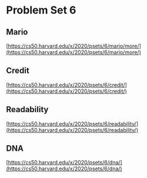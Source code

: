 # Problem Set 6

## Mario
[https://cs50.harvard.edu/x/2020/psets/6/mario/more/](https://cs50.harvard.edu/x/2020/psets/6/mario/more/)

## Credit
[https://cs50.harvard.edu/x/2020/psets/6/credit/](https://cs50.harvard.edu/x/2020/psets/6/credit/)

## Readability
[https://cs50.harvard.edu/x/2020/psets/6/readability/](https://cs50.harvard.edu/x/2020/psets/6/readability/)

## DNA
[https://cs50.harvard.edu/x/2020/psets/6/dna/](https://cs50.harvard.edu/x/2020/psets/6/dna/)
